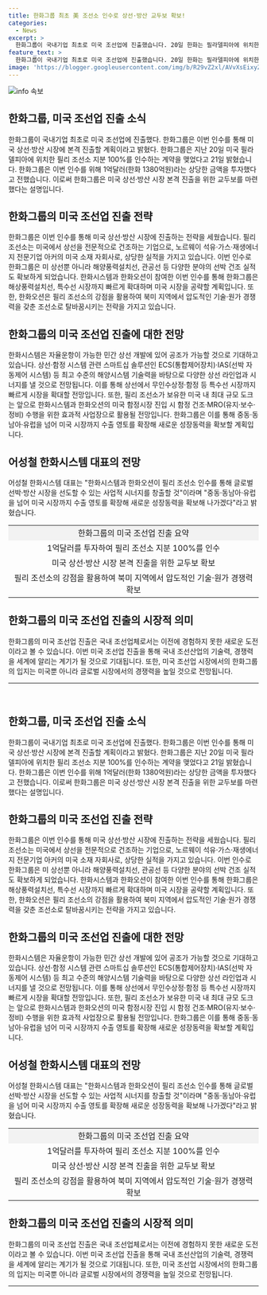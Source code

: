 ```yaml
---
title: 한화그룹 최초 美 조선소 인수로 상선·방산 교두보 확보!
categories:
  - News
excerpt: >
  한화그룹이 국내기업 최초로 미국 조선업에 진출했습니다. 20일 한화는 필라델피아에 위치한 필리 조선소의 지분 100%를 인수하는 계약을 맺었으며, 한화시스템과 한화오션이 참여했습니다. 이번 인수금액은 약 1380억원으로, 한화그룹은 이를 통해 미국 상선·방산 시장에 본격 진출하게 되었습니다. 필리 조선소는 미 해군과 다양한 분야의 선박 건조 등을 수행하는 중요한 업체로, 한화는 이를 통해 글로벌 시장을 공략할 계획입니다.
feature_text: >
  한화그룹이 국내기업 최초로 미국 조선업에 진출했습니다. 20일 한화는 필라델피아에 위치한 필리 조선소의 지분 100%를 인수하는 계약을 맺었으며, 한화시스템과 한화오션이 참여했습니다. 이번 인수금액은 약 1380억원으로, 한화그룹은 이를 통해 미국 상선·방산 시장에 본격 진출하게 되었습니다. 필리 조선소는 미 해군과 다양한 분야의 선박 건조 등을 수행하는 중요한 업체로, 한화는 이를 통해 글로벌 시장을 공략할 계획입니다.
image: 'https://blogger.googleusercontent.com/img/b/R29vZ2xl/AVvXsEixyZcFfHzMRdzZMjFBmAUKJYCLCGyLL1o632UiGVXcaFdKo_bkvkuCioo0uUKlGfBVcT3P84aROyZIXSBEx3Aw5nCQ3pTgDom1WDC4m8eifvWiAmWEEVb4x6G_l8C0QH225ldMjyaFvpxGEBGNO37VmDTDMHGhJPq73UglMfDca1-0aw/s1600/blogspot.png'
---
```


<p><img src="https://blogger.googleusercontent.com/img/b/R29vZ2xl/AVvXsEixyZcFfHzMRdzZMjFBmAUKJYCLCGyLL1o632UiGVXcaFdKo_bkvkuCioo0uUKlGfBVcT3P84aROyZIXSBEx3Aw5nCQ3pTgDom1WDC4m8eifvWiAmWEEVb4x6G_l8C0QH225ldMjyaFvpxGEBGNO37VmDTDMHGhJPq73UglMfDca1-0aw/s1600/blogspot.png" alt="info 속보" /></p>

<h2 data-ke-size="size26">한화그룹, 미국 조선업 진출 소식</h2>

<p data-ke-size="size16">한화그룹이 국내기업 최초로 미국 조선업에 진출했다. 한화그룹은 이번 인수를 통해 미국 상선·방산 시장에 본격 진출할 계획이라고 밝혔다. 한화그룹은 지난 20일 미국 필라델피아에 위치한 필리 조선소 지분 100%를 인수하는 계약을 맺었다고 21일 밝혔습니다. 한화그룹은 이번 인수를 위해 1억달러(한화 1380억원)라는 상당한 금액을 투자했다고 전했습니다. 이로써 한화그룹은 미국 상선·방산 시장 본격 진출을 위한 교두보를 마련했다는 설명입니다.</p>

<h2 data-ke-size="size24">한화그룹의 미국 조선업 진출 전략</h2>

<p data-ke-size="size16">한화그룹은 이번 인수를 통해 미국 상선·방산 시장에 진출하는 전략을 세웠습니다. 필리 조선소는 미국에서 상선을 전문적으로 건조하는 기업으로, 노르웨이 석유·가스·재생에너지 전문기업 아커의 미국 소재 자회사로, 상당한 실적을 가지고 있습니다. 이번 인수로 한화그룹은 미 상선뿐 아니라 해양풍력설치선, 관공선 등 다양한 분야의 선박 건조 실적도 확보하게 되었습니다. 한화시스템과 한화오션이 참여한 이번 인수를 통해 한화그룹은 해상풍력설치선, 특수선 시장까지 빠르게 확대하며 미국 시장을 공략할 계획입니다. 또한, 한화오션은 필리 조선소의 강점을 활용하여 북미 지역에서 압도적인 기술·원가 경쟁력을 갖춘 조선소로 탈바꿈시키는 전략을 가지고 있습니다.</p>

<h2 data-ke-size="size24">한화그룹의 미국 조선업 진출에 대한 전망</h2>

<p data-ke-size="size16">한화시스템은 자율운항이 가능한 민간 상선 개발에 있어 공조가 가능할 것으로 기대하고 있습니다. 상선·함정 시스템 관련 스마트십 솔루션인 ECS(통합제어장치)·IAS(선박 자동제어 시스템) 등 최고 수준의 해양시스템 기술력을 바탕으로 다양한 상선 라인업과 시너지를 낼 것으로 전망됩니다. 이를 통해 상선에서 무인수상정·함정 등 특수선 시장까지 빠르게 시장을 확대할 전망입니다. 또한, 필리 조선소가 보유한 미국 내 최대 규모 도크는 앞으로 한화시스템과 한화오션의 미국 함정시장 진입 시 함정 건조·MRO(유지·보수·정비) 수행을 위한 효과적 사업장으로 활용될 전망입니다. 한화그룹은 이를 통해 중동·동남아·유럽을 넘어 미국 시장까지 수출 영토를 확장해 새로운 성장동력을 확보할 계획입니다.</p>

<h2 data-ke-size="size24">어성철 한화시스템 대표의 전망</h2>

<p data-ke-size="size16">어성철 한화시스템 대표는 "한화시스템과 한화오션이 필리 조선소 인수를 통해 글로벌 선박·방산 시장을 선도할 수 있는 사업적 시너지를 창출할 것"이라며 "중동·동남아·유럽을 넘어 미국 시장까지 수출 영토를 확장해 새로운 성장동력을 확보해 나가겠다"라고 밝혔습니다.</p>

<table>
<tbody>
<tr>
<td style="text-align: center; background-color: #f2f2f2;">한화그룹의 미국 조선업 진출 요약</td>
</tr>
<tr>
<td style="text-align: center;">1억달러를 투자하여 필리 조선소 지분 100%를 인수</td>
</tr>
<tr>
<td style="text-align: center;">미국 상선·방산 시장 본격 진출을 위한 교두보 확보</td>
</tr>
<tr>
<td style="text-align: center;">필리 조선소의 강점을 활용하여 북미 지역에서 압도적인 기술·원가 경쟁력 확보</td>
</tr>
</tbody>
</table>

<h2 data-ke-size="size24">한화그룹의 미국 조선업 진출의 시장적 의미</h2>

<p data-ke-size="size16">한화그룹의 미국 조선업 진출은 국내 조선업체로서는 이전에 경험하지 못한 새로운 도전이라고 볼 수 있습니다. 이번 미국 조선업 진출을 통해 국내 조선산업의 기술력, 경쟁력을 세계에 알리는 계기가 될 것으로 기대됩니다. 또한, 미국 조선업 시장에서의 한화그룹의 입지는 미국뿐 아니라 글로벌 시장에서의 경쟁력을 높일 것으로 전망됩니다.</p>

<hr>

<p data-ke-size="size16">&nbsp;</p>

<h2 data-ke-size="size26">한화그룹, 미국 조선업 진출 소식</h2>

<p data-ke-size="size16">한화그룹이 국내기업 최초로 미국 조선업에 진출했다. 한화그룹은 이번 인수를 통해 미국 상선·방산 시장에 본격 진출할 계획이라고 밝혔다. 한화그룹은 지난 20일 미국 필라델피아에 위치한 필리 조선소 지분 100%를 인수하는 계약을 맺었다고 21일 밝혔습니다. 한화그룹은 이번 인수를 위해 1억달러(한화 1380억원)라는 상당한 금액을 투자했다고 전했습니다. 이로써 한화그룹은 미국 상선·방산 시장 본격 진출을 위한 교두보를 마련했다는 설명입니다.</p>

<h2 data-ke-size="size24">한화그룹의 미국 조선업 진출 전략</h2>

<p data-ke-size="size16">한화그룹은 이번 인수를 통해 미국 상선·방산 시장에 진출하는 전략을 세웠습니다. 필리 조선소는 미국에서 상선을 전문적으로 건조하는 기업으로, 노르웨이 석유·가스·재생에너지 전문기업 아커의 미국 소재 자회사로, 상당한 실적을 가지고 있습니다. 이번 인수로 한화그룹은 미 상선뿐 아니라 해양풍력설치선, 관공선 등 다양한 분야의 선박 건조 실적도 확보하게 되었습니다. 한화시스템과 한화오션이 참여한 이번 인수를 통해 한화그룹은 해상풍력설치선, 특수선 시장까지 빠르게 확대하며 미국 시장을 공략할 계획입니다. 또한, 한화오션은 필리 조선소의 강점을 활용하여 북미 지역에서 압도적인 기술·원가 경쟁력을 갖춘 조선소로 탈바꿈시키는 전략을 가지고 있습니다.</p>

<h2 data-ke-size="size24">한화그룹의 미국 조선업 진출에 대한 전망</h2>

<p data-ke-size="size16">한화시스템은 자율운항이 가능한 민간 상선 개발에 있어 공조가 가능할 것으로 기대하고 있습니다. 상선·함정 시스템 관련 스마트십 솔루션인 ECS(통합제어장치)·IAS(선박 자동제어 시스템) 등 최고 수준의 해양시스템 기술력을 바탕으로 다양한 상선 라인업과 시너지를 낼 것으로 전망됩니다. 이를 통해 상선에서 무인수상정·함정 등 특수선 시장까지 빠르게 시장을 확대할 전망입니다. 또한, 필리 조선소가 보유한 미국 내 최대 규모 도크는 앞으로 한화시스템과 한화오션의 미국 함정시장 진입 시 함정 건조·MRO(유지·보수·정비) 수행을 위한 효과적 사업장으로 활용될 전망입니다. 한화그룹은 이를 통해 중동·동남아·유럽을 넘어 미국 시장까지 수출 영토를 확장해 새로운 성장동력을 확보할 계획입니다.</p>

<h2 data-ke-size="size24">어성철 한화시스템 대표의 전망</h2>

<p data-ke-size="size16">어성철 한화시스템 대표는 "한화시스템과 한화오션이 필리 조선소 인수를 통해 글로벌 선박·방산 시장을 선도할 수 있는 사업적 시너지를 창출할 것"이라며 "중동·동남아·유럽을 넘어 미국 시장까지 수출 영토를 확장해 새로운 성장동력을 확보해 나가겠다"라고 밝혔습니다.</p>

<table>
<tbody>
<tr>
<td style="text-align: center; background-color: #f2f2f2;">한화그룹의 미국 조선업 진출 요약</td>
</tr>
<tr>
<td style="text-align: center;">1억달러를 투자하여 필리 조선소 지분 100%를 인수</td>
</tr>
<tr>
<td style="text-align: center;">미국 상선·방산 시장 본격 진출을 위한 교두보 확보</td>
</tr>
<tr>
<td style="text-align: center;">필리 조선소의 강점을 활용하여 북미 지역에서 압도적인 기술·원가 경쟁력 확보</td>
</tr>
</tbody>
</table>

<h2 data-ke-size="size24">한화그룹의 미국 조선업 진출의 시장적 의미</h2>

<p data-ke-size="size16">한화그룹의 미국 조선업 진출은 국내 조선업체로서는 이전에 경험하지 못한 새로운 도전이라고 볼 수 있습니다. 이번 미국 조선업 진출을 통해 국내 조선산업의 기술력, 경쟁력을 세계에 알리는 계기가 될 것으로 기대됩니다. 또한, 미국 조선업 시장에서의 한화그룹의 입지는 미국뿐 아니라 글로벌 시장에서의 경쟁력을 높일 것으로 전망됩니다.</p>

<hr>

